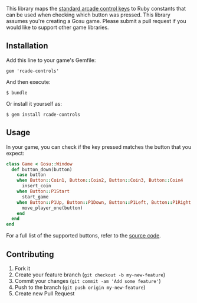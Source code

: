 This library maps the [standard arcade control keys](http://www.ultimarc.com/ipac2.html) to Ruby constants that can be used when checking which button was pressed. This library assumes you're creating a Gosu game. Please submit a pull request if you would like to support other game libraries.

## Installation

Add this line to your game's Gemfile:

    gem 'rcade-controls'

And then execute:

    $ bundle

Or install it yourself as:

    $ gem install rcade-controls

## Usage

In your game, you can check if the key pressed matches the button that you expect:

```ruby
class Game < Gosu::Window
  def button_down(button)
    case button
    when Button::Coin1, Button::Coin2, Button::Coin3, Button::Coin4
      insert_coin
    when Button::P1Start
      start_game
    when Button::P1Up, Button::P1Down, Button::P1Left, Button::P1Right
      move_player_one(button)
    end
  end
end
```

For a full list of the supported buttons, refer to the [source code](https://github.com/ruby-rcade/rcade-controls/blob/master/lib/rcade-controls.rb).

## Contributing

1. Fork it
2. Create your feature branch (`git checkout -b my-new-feature`)
3. Commit your changes (`git commit -am 'Add some feature'`)
4. Push to the branch (`git push origin my-new-feature`)
5. Create new Pull Request
